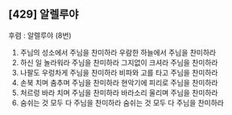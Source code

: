 ## [429] 알렐루야

후렴 : 알렐루야 (8번)  
1) 주님의 성소에서 주님을 찬미하라 우람한 하늘에서 주님을 찬미하라  
2) 하신 일 놀라워라 주님을 찬미하라 그지없이 크셔라 주님을 찬미하라  
3) 나팔도 우렁차게 주님을 찬미하라 비파와 고를 타고 주님을 찬미하라  
4) 손북 치며 춤추며 주님을 찬미하라 현악기에 피리로 주님을 찬미하라  
5) 처르렁 바라 치며 주님을 찬미하라 바라소리 울리며 주님을 찬미하라  
6) 숨쉬는 것 모두 다 주님을 찬미하라 숨쉬는 것 모두 다 주님을 찬미하라
